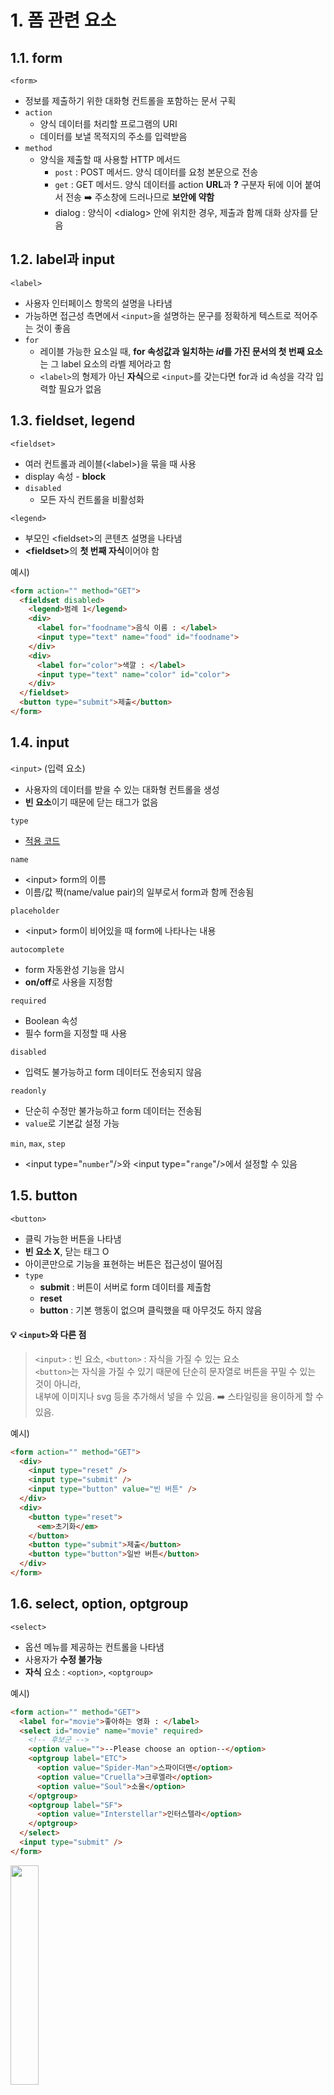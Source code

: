 # 1. 폼 관련 요소
## 1.1. form
`<form>`
 * 정보를 제출하기 위한 대화형 컨트롤을 포함하는 문서 구획
 * `action`
   - 양식 데이터를 처리할 프로그램의 URI
   - 데이터를 보낼 목적지의 주소를 입력받음
 * `method`
   - 양식을 제출할 때 사용할 HTTP 메서드
     + `post` : POST 메서드. 양식 데이터를 요청 본문으로 전송
     + `get` : GET 메서드. 양식 데이터를 action **URL**과 **?** 구분자 뒤에 이어 붙여서 전송 ➡️ 주소창에 드러나므로 **보안에 약함**
     + dialog : 양식이 \<dialog> 안에 위치한 경우, 제출과 함께 대화 상자를 닫음

## 1.2. label과 input
`<label>`
 * 사용자 인터페이스 항목의 설명을 나타냄
 * 가능하면 접근성 측면에서 `<input>`을 설명하는 문구를 정확하게 텍스트로 적어주는 것이 좋음
 * `for`
   - 레이블 가능한 요소일 때, **for 속성값과 일치하는 <i>id</i>를 가진 문서의 첫 번째 요소**는 그 label 요소의 라벨 제어라고 함
   - `<label>`의 형제가 아닌 **자식**으로 `<input>`를 갖는다면 for과 id 속성을 각각 입력할 필요가 없음


## 1.3. fieldset, legend
`<fieldset>`
 * 여러 컨트롤과 레이블(\<label>)을 묶을 때 사용
 * display 속성 - **block**
 * `disabled`
   - 모든 자식 컨트롤을 비활성화
  
`<legend>`
 - 부모인 \<fieldset>의 콘텐츠 설명을 나타냄
 - <b>\<fieldset></b>의 **첫 번째 자식**이어야 함

예시)
```html
<form action="" method="GET">
  <fieldset disabled>
    <legend>범례 1</legend>
    <div>
      <label for="foodname">음식 이름 : </label>
      <input type="text" name="food" id="foodname">
    </div>
    <div>
      <label for="color">색깔 : </label>
      <input type="text" name="color" id="color">
    </div>
  </fieldset>
  <button type="submit">제출</button>
</form>
```

## 1.4. input
`<input>` (입력 요소)
 - 사용자의 데이터를 받을 수 있는 대화형 컨트롤을 생성
 - **빈 요소**이기 때문에 닫는 태그가 없음

`type`
 - [적용 코드](../practice/html/ex_2.html)

`name`
 - \<input> form의 이름
 - 이름/값 짝(name/value pair)의 일부로서 form과 함께 전송됨

`placeholder`
 - \<input> form이 비어있을 때 form에 나타나는 내용

`autocomplete`
 - form 자동완성 기능을 암시
 - **on/off**로 사용을 지정함

`required`
 - Boolean 속성
 - 필수 form을 지정할 때 사용

`disabled`
 - 입력도 불가능하고 form 데이터도 전송되지 않음
  
`readonly`
 - 단순히 수정만 불가능하고 form 데이터는 전송됨
 - `value`로 기본값 설정 가능

`min`, `max`, `step`
 - \<input type="`number`"/>와 \<input type="`range`"/>에서 설정할 수 있음

## 1.5. button
`<button>`
 * 클릭 가능한 버튼을 나타냄
 * **빈 요소 X**, 닫는 태그 O
 * 아이콘만으로 기능을 표현하는 버튼은 접근성이 떨어짐
 * `type`
   - **submit** : 버튼이 서버로 form 데이터를 제출함
   - **reset**
   - **button** : 기본 행동이 없으며 클릭했을 때 아무것도 하지 않음
  
#### 💡 `<input>`와 다른 점
 > `<input>` : 빈 요소, `<button>` : 자식을 가질 수 있는 요소<br>
 > `<button>`는 자식을 가질 수 있기 때문에 단순히 문자열로 버튼을 꾸밀 수 있는 것이 아니라,<br>
 > 내부에 이미지나 svg 등을 추가해서 넣을 수 있음. ➡️ 스타일링을 용이하게 할 수 있음.

예시)
```html
<form action="" method="GET">
  <div>
    <input type="reset" />
    <input type="submit" />
    <input type="button" value="빈 버튼" />
  </div>
  <div>
    <button type="reset">
      <em>초기화</em>
    </button>
    <button type="submit">제출</button>
    <button type="button">일반 버튼</button>
  </div>
</form>
```

## 1.6. select, option, optgroup
`<select>`
 - 옵션 메뉴를 제공하는 컨트롤을 나타냄
 - 사용자가 **수정 불가능**
 - **자식** 요소 : `<option>`, `<optgroup>`

예시)
```html
<form action="" method="GET">
  <label for="movie">좋아하는 영화 : </label>
  <select id="movie" name="movie" required>
    <!-- 후보군 -->
    <option value="">--Please choose an option--</option>
    <optgroup label="ETC">
      <option value="Spider-Man">스파이더맨</option>
      <option value="Cruella">크루엘라</option>
      <option value="Soul">소울</option>
    </optgroup>
    <optgroup label="SF">
      <option value="Interstellar">인터스텔라</option>
    </optgroup>
  </select>
  <input type="submit" />
</form>
```

<img src="../etc/img/210903_1.png" width="30%"/>


## 1.7. input - list 속성과 datalist
`list`
 - \<datalist>의 **id**를 가리킴
 
`<datalist>`
 - 다른 컨트롤에서 고를 수 있는 가능한 선택지를 추천하는 \<option> 여럿을 담음
 - 사용자가 **수정 가능**

예시)
```html
<form action="" method="GET">
  <label for="movie">좋아하는 영화 : </label>
  <input type="text" id="movie" name="movie" list="movie-list"/>
  <datalist id="movie-list">
    <!-- 후보군 -->
    <option>스파이더맨</option>
    <option>크루엘라</option>
    <option>소울</option>
  </datalist>
  <input type="submit" />
</form>
```

<img src="../etc/img/210903_2.png" width="30%"/>

## 1.8. textarea
 - \<input type="text">와 비슷함
 - **멀티라인** 일반 텍스트 편집 컨트롤
 - **빈 요소 X**, 닫는 태그 O
 - `rows="숫자"`, `cols="숫자"`, `disabled`, `readonly`, `placeholder`, `required`, ...


# 2. 전역 속성
## 2.1. class, id
## 2.2. style
## 2.3. title
## 2.4. lang
## 2.5. data
## 2.6. draggable
## 2.7. hidden



# 테스트 복습
HTML 스타일 가이드
- 언제나 Document type 선언 (V)
- element 내용은 상황에 맞게 대소문자 사용 (X)
- 꼭 닫지 않아도 되는 사항이어도, html elements는 항상 닫도록 함
- \<html>과 \<body>는 생략하지 않음

h1 : HTML 문서에서 가장 중요한 제목(Heading)을 정의하는 태그

HTML 유효성 검사를 할 때, Error, Warning 없이 통과할 수 있는 코드
```html
1. <section><p>Hello World</p></section>
2. <img src="naver.png">
3. <html>...</html> (V)
4. <article><h3>Hello World</h3><article> (O)
```

\<p> title 속성

height 및 width가 가질 수 없는 속성
1. auto - 자동
2. % - 백분율
3. length - px, cm 등으로 정의 가능
4. full


테이블 태그에 대해 잘못 설명
1. th(table header)는 테이블의 첫 row에만 작성 가능
2. tr(table row) 안의 td(table data)는 각 행마다 크기가 다를 수 있음
3. colspan 속성을 통해 여러 col을 합쳐 표현할 수 있음
4. td의 기본 속성은 왼쪽 정렬

text를 formatting하기 위한 것으로 잘못 설명
1. \<del> - 삭제된 텍스트 표시
2. \<i> - 이탤릭체
3. \<strong>과 \<b> - 모두 텍스트를 진하게 표시하는 완전히 동일한 기능을 함 (X)
4. \<small> - 글자 크기를 줄임

HTML5에 새롭게 등장한 태그가 아닌 것
- \<mark>
- \<article>
- \<table> (V)
- \<hgroup>

\<img> 태그의 alt 속성 역할이 아닌 것
- 이미지 경로를 받지 못하는 상황에서 이미지 대신 글자를 보여주기 위해 사용됨 (V)
- 검색 엔진에 그림에 대한 정보를 전달하기 위해 사용됨
- 스크린 리더에 이미지 정보를 전달할 때 사용됨
- 마우스 커서를 올릴 때 이미지 정보를 사용자에게 전달하기 위해 사용됨 (X)

meter 태그를 사용할 때 최솟값과 최댓값을 나타내는 속성
- min, max

```html
<body>
  <section>
    <h1>이 사이트의 제목</h1>
    <section>
      <h2>개요 1</h2>
    </section>
    <section>
      <h2>개요 2</h2>
      <article>
        <h3>서브개요 1</h3>
      </article>
    </section>
  </section>
</body>
```

위 코드에서 어떤 태그의 오류로 인해 SEO를 지키기 위한 Heading-level outline이 Structural outline과 같지 않는다. 이유는?
1. section 안에 section 태그가 들어있다.
2. h2태그가 section 태그 안에 들어있다.
3. 최상위 section 태그가 main 태그로 교체되어야 한다. (O)
4. h2 태그와 h3 태그 모두 최상위 section 태그와 동일한 구조 레벨이어야 한다. (V)
5. h1이 다른 section 태그의 자식태그여야 한다.


텍스트를 대문자로 표시하면서 소문자형으로 나타내는 속성
- font-variant : small-caps

form 태그 속성
```html
<form action="/login.php" method="get">
  <label for="name">성명 : </label>
  <input type="text" id="name" name="name">
</form>
```

HTML에서 2칸 이상의 공백을 표시하기 위해 `&nbsp;` 사용


\<meta> property
1. og:title
2. og:description

```html
<meta property="og:title" content="luvbud github 입니다.">
<meta property="og:description" content="안녕하세요. 매일 TIL 작성 중 입니다...">
```